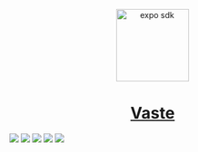 <p align="center">
  <a href="https://expo.dev/">
    <img alt="expo sdk" height="128" src="https://vaste.s3.ap-southeast-1.amazonaws.com/apple-icon.png ">
    <h1 align="center">Vaste</h1>
  </a>

![](https://img.shields.io/github/stars/erzetid/vaste)
![](https://img.shields.io/github/forks/erzetid/vaste)
![](https://img.shields.io/github/tag/erzetid/vaste)
![](https://img.shields.io/github/release/erzetid/vaste)
![](https://img.shields.io/github/issues/erzetid/vaste)

</p>
